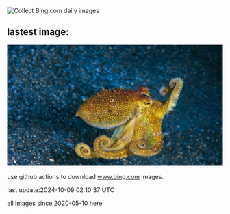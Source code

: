 ![Collect Bing.com daily images](https://github.com/counter2015/bing-daily-images/workflows/Collect%20Bing.com%20daily%20images/badge.svg)
## lastest image:
![](images/img.jpg)

use github actions to download www.bing.com images.

last update:2024-10-09 02:10:37 UTC

all images since 2020-05-10 [here](https://github.com/counter2015/bing-daily-images/tree/master/images) 
